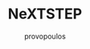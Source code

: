 ---
author: provopoulos
title: NeXTSTEP
year: 1989
image_url: /images/nextstep.jpg
caption: 'Το NeXTSTEP ήταν ένα λειτουργικό σύστημα κλειστού κώδικα βασισμένο στους πυρήνες Mach και BSD το οποίο αναπτύχθηκε από την NeXT στις αρχές της δεκαετίας του ‘90. Το λειτουργικό αυτό εισήγαγε πρώτο τις λειτουργίες Dock και Shelf οι οποίες άσκησαν μεγάλη επιρροή στις μεταγενέστερες εκδόσεις του λειτουργικού συστήματος Mac OS. Για την εποχή του, το λειτουργικό περιείχε πρωτότυπο γραφικό περιβάλλον χρήστη και σε συνδυασμό με ένα ολοκληρωμένο περιβάλλον αντικειμενοστραφούς προγραμματισμού (OpenStep) ενέπνευσε αρκετούς επιστήμονες υπολογιστών να δημιουργήσουν αξιοσημείωτες εφαρμογές όπως το πρώτο πρόγραμμα περιήγησης (WorldWideWeb, Tim_Berners-Lee) και τα βιντεοπαιχνίδια Doom και Quake (id Software).'
license_url: 'https://commons.wikimedia.org/wiki/File:HP-HP9000-715-Screenshot-Running-NeXTSTEP_03.jpg'
license_text: Courtesy of Wikimedia
categories:
  - GUI
  - Desktop
tags:
  - NeXT Computer
  - Dock
  - Shelf
  - System-wide Drag and Drop
---